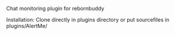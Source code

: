 Chat monitoring plugin for rebornbuddy

Installation:
Clone directly in plugins directory or put sourcefiles in 
plugins/AlertMe/
